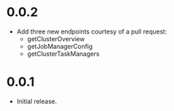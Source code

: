 # 0.0.2

* Add three new endpoints courtesy of a pull request:
    * getClusterOverview
    * getJobManagerConfig
    * getClusterTaskManagers

# 0.0.1

* Initial release.
